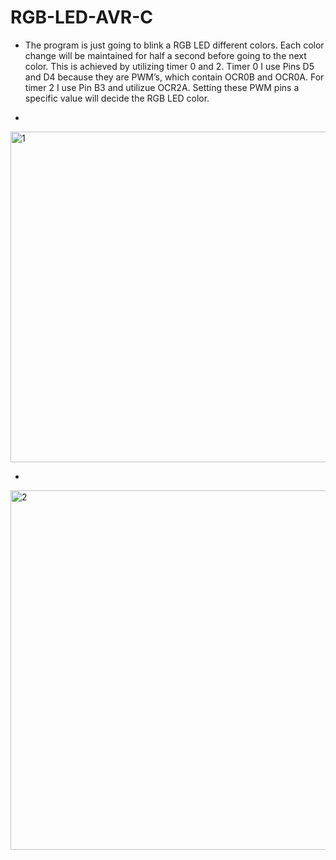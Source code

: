 # RGB-LED-AVR-C
- The program is just going to blink a RGB LED different colors. Each color change will be maintained for half a second before going to the next color. This is achieved by utilizing timer 0 and 2. Timer 0 I use Pins D5 and D4 because they are PWM’s, which contain OCR0B and OCR0A. For timer 2 I use Pin B3 and utilizue OCR2A. Setting these PWM pins a specific value will decide the RGB LED color.



- 
<img width="529" alt="1" src="https://user-images.githubusercontent.com/35685060/36366645-e6e66372-1503-11e8-98d3-abac621a608a.PNG">

- 
<img width="575" alt="2" src="https://user-images.githubusercontent.com/35685060/36366646-e6fb2fc8-1503-11e8-9261-86d27f698519.PNG">

